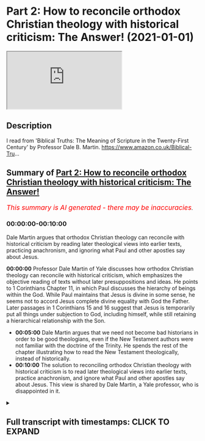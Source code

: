 # Part 2: How to reconcile orthodox Christian theology with historical criticism: The Answer! (2021-01-01)

<iframe loading='lazy' allow='autoplay' src='https://www.youtube.com/embed/xje4w27JSEg'></iframe>

## Description

I read from 'Biblical Truths: The Meaning of Scripture in the Twenty-First Century' by Professor Dale B. Martin. <https://www.amazon.co.uk/Biblical-Tru>...

## Summary of [Part 2: How to reconcile orthodox Christian theology with historical criticism: The Answer!](https://www.youtube.com/watch?v=xje4w27JSEg)

*<span style="color:red; font-size:125%">This summary is AI generated - there may be inaccuracies</span>. [](/)*

### <a onclick="modifyYTiframeseektime('0')">00:00:00-00:10:00</a>

Dale Martin argues that orthodox Christian theology can reconcile with historical criticism by reading later theological views into earlier texts, practicing anachronism, and ignoring what Paul and other apostles say about Jesus.

**<a onclick="modifyYTiframeseektime('0')">00:00:00</a>**  Professor Dale Martin of Yale discusses how orthodox Christian theology can reconcile with historical criticism, which emphasizes the objective reading of texts without later presuppositions and ideas. He points to 1 Corinthians Chapter 11, in which Paul discusses the hierarchy of beings within the God. While Paul maintains that Jesus is divine in some sense, he seems not to accord Jesus complete divine equality with God the Father. Later passages in 1 Corinthians 15 and 16 suggest that Jesus is temporarily put all things under subjection to God, including himself, while still retaining a hierarchical relationship with the Son.

* **<a onclick="modifyYTiframeseektime('300')">00:05:00</a>** Dale Martin argues that we need not become bad historians in order to be good theologians, even if the New Testament authors were not familiar with the doctrine of the Trinity. He spends the rest of the chapter illustrating how to read the New Testament theologically, instead of historically.
* **<a onclick="modifyYTiframeseektime('600')">00:10:00</a>** The solution to reconciling orthodox Christian theology with historical criticism is to read later theological views into earlier texts, practice anachronism, and ignore what Paul and other apostles say about Jesus. This view is shared by Dale Martin, a Yale professor, who is disappointed in it.

<details><summary><h2>Full transcript with timestamps: CLICK TO EXPAND</h2></summary>

<a onclick="modifyYTiframeseektime('1')">0:00:01</a> hello this is part two uh  
<a onclick="modifyYTiframeseektime('3')">0:00:03</a> of uh my discussion of how is it  
<a onclick="modifyYTiframeseektime('6')">0:00:06</a> possible to reconcile  
<a onclick="modifyYTiframeseektime('8')">0:00:08</a> orthodox christian theology when it  
<a onclick="modifyYTiframeseektime('9')">0:00:09</a> comes to the trinity  
<a onclick="modifyYTiframeseektime('11')">0:00:11</a> the incarnation the deity of christ with  
<a onclick="modifyYTiframeseektime('14')">0:00:14</a> historical criticism and its emphasis  
<a onclick="modifyYTiframeseektime('16')">0:00:16</a> on the historical objective reading of  
<a onclick="modifyYTiframeseektime('19')">0:00:19</a> texts without  
<a onclick="modifyYTiframeseektime('20')">0:00:20</a> later presuppositions and ideas  
<a onclick="modifyYTiframeseektime('22')">0:00:22</a> intruding anachronistically  
<a onclick="modifyYTiframeseektime('24')">0:00:24</a> into our reading of text try to  
<a onclick="modifyYTiframeseektime('26')">0:00:26</a> understand it as an original  
<a onclick="modifyYTiframeseektime('28')">0:00:28</a> historical context so um i'm  
<a onclick="modifyYTiframeseektime('31')">0:00:31</a> reading from this book by dale martin  
<a onclick="modifyYTiframeseektime('35')">0:00:35</a> which  
<a onclick="modifyYTiframeseektime('36')">0:00:36</a> is written in part to offer the solution  
<a onclick="modifyYTiframeseektime('39')">0:00:39</a> to this and i want to share with you the  
<a onclick="modifyYTiframeseektime('41')">0:00:41</a> solution and discuss the merits  
<a onclick="modifyYTiframeseektime('43')">0:00:43</a> or otherwise of his proposed solution to  
<a onclick="modifyYTiframeseektime('45')">0:00:45</a> this contradiction because  
<a onclick="modifyYTiframeseektime('47')">0:00:47</a> new testament scholars overwhelmingly  
<a onclick="modifyYTiframeseektime('48')">0:00:48</a> are christians they believe in  
<a onclick="modifyYTiframeseektime('50')">0:00:50</a> christianity  
<a onclick="modifyYTiframeseektime('51')">0:00:51</a> and yet their own profession the text  
<a onclick="modifyYTiframeseektime('53')">0:00:53</a> they study suggests a very different  
<a onclick="modifyYTiframeseektime('55')">0:00:55</a> kind of understanding of  
<a onclick="modifyYTiframeseektime('56')">0:00:56</a> jesus god and so on than the one they  
<a onclick="modifyYTiframeseektime('59')">0:00:59</a> believe and how do they reconcile how do  
<a onclick="modifyYTiframeseektime('61')">0:01:01</a> they live with this contradiction if it  
<a onclick="modifyYTiframeseektime('62')">0:01:02</a> is a contradiction  
<a onclick="modifyYTiframeseektime('64')">0:01:04</a> and dale martin the professor from yale  
<a onclick="modifyYTiframeseektime('66')">0:01:06</a> offers um  
<a onclick="modifyYTiframeseektime('67')">0:01:07</a> a uh according to the reviewers on the  
<a onclick="modifyYTiframeseektime('70')">0:01:10</a> back of the book  
<a onclick="modifyYTiframeseektime('70')">0:01:10</a> um a very good plausible solution  
<a onclick="modifyYTiframeseektime('74')">0:01:14</a> so i want to share that solution with  
<a onclick="modifyYTiframeseektime('75')">0:01:15</a> you and you may assess it  
<a onclick="modifyYTiframeseektime('77')">0:01:17</a> uh for your own use uh for yourselves  
<a onclick="modifyYTiframeseektime('81')">0:01:21</a> so um i got to the bit in the passage  
<a onclick="modifyYTiframeseektime('83')">0:01:23</a> where he is discussing  
<a onclick="modifyYTiframeseektime('85')">0:01:25</a> paul's views of god and christ in 1  
<a onclick="modifyYTiframeseektime('88')">0:01:28</a> corinthians  
<a onclick="modifyYTiframeseektime('89')">0:01:29</a> chapter 11 verse 3. i'll just read the  
<a onclick="modifyYTiframeseektime('92')">0:01:32</a> passage or the verse  
<a onclick="modifyYTiframeseektime('93')">0:01:33</a> but i want you to understand says paul  
<a onclick="modifyYTiframeseektime('95')">0:01:35</a> that christ is the head of every man  
<a onclick="modifyYTiframeseektime('98')">0:01:38</a> and the husband is the head of his wife  
<a onclick="modifyYTiframeseektime('101')">0:01:41</a> and  
<a onclick="modifyYTiframeseektime('101')">0:01:41</a> god is the head of christ that's what  
<a onclick="modifyYTiframeseektime('104')">0:01:44</a> paul  
<a onclick="modifyYTiframeseektime('105')">0:01:45</a> says so here we have jesus in heaven  
<a onclick="modifyYTiframeseektime('107')">0:01:47</a> this is after the resurrection after the  
<a onclick="modifyYTiframeseektime('109')">0:01:49</a> ascension  
<a onclick="modifyYTiframeseektime('110')">0:01:50</a> this is uh paul's theology of of god  
<a onclick="modifyYTiframeseektime('114')">0:01:54</a> if you like his understanding of the  
<a onclick="modifyYTiframeseektime('115')">0:01:55</a> hierarchy within the godhead if that's  
<a onclick="modifyYTiframeseektime('117')">0:01:57</a> what it is  
<a onclick="modifyYTiframeseektime('118')">0:01:58</a> so dale martin says although paul  
<a onclick="modifyYTiframeseektime('120')">0:02:00</a> believes jesus is divine in some sense  
<a onclick="modifyYTiframeseektime('124')">0:02:04</a> he seems not to accord jesus complete  
<a onclick="modifyYTiframeseektime('126')">0:02:06</a> divine equality with god the father  
<a onclick="modifyYTiframeseektime('128')">0:02:08</a> he can speak of christ and god as two  
<a onclick="modifyYTiframeseektime('131')">0:02:11</a> different persons  
<a onclick="modifyYTiframeseektime('132')">0:02:12</a> in a hierarchical relationship when paul  
<a onclick="modifyYTiframeseektime('135')">0:02:15</a> in 1 corinthians  
<a onclick="modifyYTiframeseektime('137')">0:02:17</a> 11 3 offers something of an equation  
<a onclick="modifyYTiframeseektime('140')">0:02:20</a> christ is the head of man man is the  
<a onclick="modifyYTiframeseektime('142')">0:02:22</a> head of woman  
<a onclick="modifyYTiframeseektime('143')">0:02:23</a> god is the head of christ we must assume  
<a onclick="modifyYTiframeseektime('146')">0:02:26</a> subordinate relations in each case the  
<a onclick="modifyYTiframeseektime('149')">0:02:29</a> parallelism  
<a onclick="modifyYTiframeseektime('150')">0:02:30</a> doesn't work otherwise christ is no more  
<a onclick="modifyYTiframeseektime('153')">0:02:33</a> equal to god  
<a onclick="modifyYTiframeseektime('155')">0:02:35</a> the man is to christ  
<a onclick="modifyYTiframeseektime('158')">0:02:38</a> so here we here we have uh our first  
<a onclick="modifyYTiframeseektime('161')">0:02:41</a> problem  
<a onclick="modifyYTiframeseektime('162')">0:02:42</a> uh del martin candidly acknowledges that  
<a onclick="modifyYTiframeseektime('165')">0:02:45</a> paul is not giving us  
<a onclick="modifyYTiframeseektime('166')">0:02:46</a> uh the definition of the trinity which i  
<a onclick="modifyYTiframeseektime('168')">0:02:48</a> mentioned in the previous video  
<a onclick="modifyYTiframeseektime('170')">0:02:50</a> where the three distinct persons are  
<a onclick="modifyYTiframeseektime('172')">0:02:52</a> equal in divinity they're not clearly  
<a onclick="modifyYTiframeseektime('174')">0:02:54</a> here they are subordinate the son of  
<a onclick="modifyYTiframeseektime('176')">0:02:56</a> christ rather  
<a onclick="modifyYTiframeseektime('177')">0:02:57</a> is subordinate to god he was another  
<a onclick="modifyYTiframeseektime('179')">0:02:59</a> being  
<a onclick="modifyYTiframeseektime('181')">0:03:01</a> then he says the same seems to be  
<a onclick="modifyYTiframeseektime('183')">0:03:03</a> assumed in another passage in 1  
<a onclick="modifyYTiframeseektime('185')">0:03:05</a> corinthians  
<a onclick="modifyYTiframeseektime('186')">0:03:06</a> 15 24 to 28  
<a onclick="modifyYTiframeseektime('189')">0:03:09</a> which i'll just read to you it says the  
<a onclick="modifyYTiframeseektime('192')">0:03:12</a> same letter of paul  
<a onclick="modifyYTiframeseektime('194')">0:03:14</a> and verses 24  
<a onclick="modifyYTiframeseektime('198')">0:03:18</a> to 28 where paul  
<a onclick="modifyYTiframeseektime('201')">0:03:21</a> says then comes the end when the  
<a onclick="modifyYTiframeseektime('205')">0:03:25</a> when he hands over the kingdom to god  
<a onclick="modifyYTiframeseektime('208')">0:03:28</a> the father  
<a onclick="modifyYTiframeseektime('209')">0:03:29</a> after he has destroyed every ruler and  
<a onclick="modifyYTiframeseektime('211')">0:03:31</a> every authority and power  
<a onclick="modifyYTiframeseektime('213')">0:03:33</a> this is he meaning jesus of course for  
<a onclick="modifyYTiframeseektime('216')">0:03:36</a> he must reign  
<a onclick="modifyYTiframeseektime('217')">0:03:37</a> until he has put all his enemies under  
<a onclick="modifyYTiframeseektime('220')">0:03:40</a> his feet  
<a onclick="modifyYTiframeseektime('221')">0:03:41</a> the last enemy to destroy to be  
<a onclick="modifyYTiframeseektime('223')">0:03:43</a> destroyed is death  
<a onclick="modifyYTiframeseektime('224')">0:03:44</a> for god has put all things in subjection  
<a onclick="modifyYTiframeseektime('228')">0:03:48</a> under his feet but when it says all  
<a onclick="modifyYTiframeseektime('230')">0:03:50</a> things are put  
<a onclick="modifyYTiframeseektime('231')">0:03:51</a> in subjection it is plain that this does  
<a onclick="modifyYTiframeseektime('234')">0:03:54</a> not include the one  
<a onclick="modifyYTiframeseektime('236')">0:03:56</a> who put all things in subjection under  
<a onclick="modifyYTiframeseektime('238')">0:03:58</a> him  
<a onclick="modifyYTiframeseektime('239')">0:03:59</a> when all things are subjected to him  
<a onclick="modifyYTiframeseektime('241')">0:04:01</a> then the son himself will also be  
<a onclick="modifyYTiframeseektime('244')">0:04:04</a> subjected to the one who put all things  
<a onclick="modifyYTiframeseektime('246')">0:04:06</a> in subjection under him  
<a onclick="modifyYTiframeseektime('248')">0:04:08</a> so that god may be all in all  
<a onclick="modifyYTiframeseektime('253')">0:04:13</a> so uh dale martin says the same may be  
<a onclick="modifyYTiframeseektime('255')">0:04:15</a> assumed later in 1 corinthians 15  
<a onclick="modifyYTiframeseektime('258')">0:04:18</a> god temporarily puts all things  
<a onclick="modifyYTiframeseektime('261')">0:04:21</a> under subjection to christ who after  
<a onclick="modifyYTiframeseektime('264')">0:04:24</a> subjecting all things to himself  
<a onclick="modifyYTiframeseektime('267')">0:04:27</a> then puts everything again under  
<a onclick="modifyYTiframeseektime('268')">0:04:28</a> subjection to god  
<a onclick="modifyYTiframeseektime('270')">0:04:30</a> including himself again of a  
<a onclick="modifyYTiframeseektime('273')">0:04:33</a> hierarchical relationship with the son  
<a onclick="modifyYTiframeseektime('275')">0:04:35</a> very much subordinated to god he  
<a onclick="modifyYTiframeseektime('278')">0:04:38</a> continues  
<a onclick="modifyYTiframeseektime('279')">0:04:39</a> some texts of the new testament do  
<a onclick="modifyYTiframeseektime('281')">0:04:41</a> accept  
<a onclick="modifyYTiframeseektime('282')">0:04:42</a> the divinity of jesus but they seem not  
<a onclick="modifyYTiframeseektime('285')">0:04:45</a> to all agree about when  
<a onclick="modifyYTiframeseektime('287')">0:04:47</a> jesus became divine as i've said a  
<a onclick="modifyYTiframeseektime('289')">0:04:49</a> number of times in the ancient world  
<a onclick="modifyYTiframeseektime('291')">0:04:51</a> in judaism and in the greco-roman world  
<a onclick="modifyYTiframeseektime('294')">0:04:54</a> there was a spectrum of beliefs about  
<a onclick="modifyYTiframeseektime('296')">0:04:56</a> the divinity some people were  
<a onclick="modifyYTiframeseektime('298')">0:04:58</a> those obviously god himself the most  
<a onclick="modifyYTiframeseektime('300')">0:05:00</a> high law the  
<a onclick="modifyYTiframeseektime('301')">0:05:01</a> yahweh but other beings could also be  
<a onclick="modifyYTiframeseektime('304')">0:05:04</a> called divine in some sense  
<a onclick="modifyYTiframeseektime('306')">0:05:06</a> uh the king in psalm 45 is addressed as  
<a onclick="modifyYTiframeseektime('309')">0:05:09</a> god um  
<a onclick="modifyYTiframeseektime('310')">0:05:10</a> melchizedek is also seen as divine  
<a onclick="modifyYTiframeseektime('313')">0:05:13</a> figure in the dead sea scrolls  
<a onclick="modifyYTiframeseektime('315')">0:05:15</a> and um the son of hezekiah  
<a onclick="modifyYTiframeseektime('318')">0:05:18</a> in isaiah is also called god that's in  
<a onclick="modifyYTiframeseektime('321')">0:05:21</a> isaiah 9  
<a onclick="modifyYTiframeseektime('322')">0:05:22</a> 6 and so on and so on there are many  
<a onclick="modifyYTiframeseektime('324')">0:05:24</a> examples  
<a onclick="modifyYTiframeseektime('325')">0:05:25</a> so some early christians believe that  
<a onclick="modifyYTiframeseektime('328')">0:05:28</a> jesus was a mere  
<a onclick="modifyYTiframeseektime('329')">0:05:29</a> human at his birth but that he was  
<a onclick="modifyYTiframeseektime('332')">0:05:32</a> adopted  
<a onclick="modifyYTiframeseektime('333')">0:05:33</a> as god's son some time later  
<a onclick="modifyYTiframeseektime('336')">0:05:36</a> according to what may be the original  
<a onclick="modifyYTiframeseektime('338')">0:05:38</a> reading of luke 3  
<a onclick="modifyYTiframeseektime('340')">0:05:40</a> 22 yes this is luke believing this  
<a onclick="modifyYTiframeseektime('343')">0:05:43</a> 3 22 you are my son the beloved  
<a onclick="modifyYTiframeseektime('346')">0:05:46</a> today i have begotten you jesus is  
<a onclick="modifyYTiframeseektime('349')">0:05:49</a> begotten by god  
<a onclick="modifyYTiframeseektime('351')">0:05:51</a> at his baptism according to some other  
<a onclick="modifyYTiframeseektime('355')">0:05:55</a> early christians  
<a onclick="modifyYTiframeseektime('355')">0:05:55</a> apparently jesus became god's son only  
<a onclick="modifyYTiframeseektime('358')">0:05:58</a> at his resurrection  
<a onclick="modifyYTiframeseektime('361')">0:06:01</a> as reflected in passages in acts  
<a onclick="modifyYTiframeseektime('364')">0:06:04</a> in one sermon delivered by peter in acts  
<a onclick="modifyYTiframeseektime('366')">0:06:06</a> god made  
<a onclick="modifyYTiframeseektime('367')">0:06:07</a> jesus lord and messiah at some point  
<a onclick="modifyYTiframeseektime('371')">0:06:11</a> acts 2 36 so jesus wasn't lord or  
<a onclick="modifyYTiframeseektime('374')">0:06:14</a> messiah before  
<a onclick="modifyYTiframeseektime('376')">0:06:16</a> god another being made jesus lord and  
<a onclick="modifyYTiframeseektime('379')">0:06:19</a> messiah  
<a onclick="modifyYTiframeseektime('380')">0:06:20</a> at that particular point acts 2 36  
<a onclick="modifyYTiframeseektime('383')">0:06:23</a> in a later sermon of paul in acts one  
<a onclick="modifyYTiframeseektime('386')">0:06:26</a> statement suggests that god adopted  
<a onclick="modifyYTiframeseektime('388')">0:06:28</a> jesus  
<a onclick="modifyYTiframeseektime('389')">0:06:29</a> as his son at the resurrection this is  
<a onclick="modifyYTiframeseektime('392')">0:06:32</a> acts  
<a onclick="modifyYTiframeseektime('393')">0:06:33</a> 13 32-33  
<a onclick="modifyYTiframeseektime('396')">0:06:36</a> paul himself seems to portray knowledge  
<a onclick="modifyYTiframeseektime('398')">0:06:38</a> of such a christology  
<a onclick="modifyYTiframeseektime('400')">0:06:40</a> in one of his letters in romans chapter  
<a onclick="modifyYTiframeseektime('403')">0:06:43</a> 1 verse 4  
<a onclick="modifyYTiframeseektime('404')">0:06:44</a> paul says that god designated jesus as  
<a onclick="modifyYTiframeseektime('407')">0:06:47</a> the son of god  
<a onclick="modifyYTiframeseektime('408')">0:06:48</a> by resurrection from the dead the most  
<a onclick="modifyYTiframeseektime('412')">0:06:52</a> normal reading  
<a onclick="modifyYTiframeseektime('413')">0:06:53</a> of the greek would be that god made  
<a onclick="modifyYTiframeseektime('415')">0:06:55</a> jesus his son  
<a onclick="modifyYTiframeseektime('417')">0:06:57</a> by means of the resurrection so jesus  
<a onclick="modifyYTiframeseektime('418')">0:06:58</a> wasn't god's son  
<a onclick="modifyYTiframeseektime('420')">0:07:00</a> in your entire life until the  
<a onclick="modifyYTiframeseektime('422')">0:07:02</a> resurrection when god made him  
<a onclick="modifyYTiframeseektime('424')">0:07:04</a> that way um made him his son by means of  
<a onclick="modifyYTiframeseektime('427')">0:07:07</a> resurrection in the way a priest or pope  
<a onclick="modifyYTiframeseektime('430')">0:07:10</a> or other authority  
<a onclick="modifyYTiframeseektime('431')">0:07:11</a> made someone a king or queen at the time  
<a onclick="modifyYTiframeseektime('434')">0:07:14</a> of the declaration or  
<a onclick="modifyYTiframeseektime('436')">0:07:16</a> coronation so this might be paul's  
<a onclick="modifyYTiframeseektime('439')">0:07:19</a> understanding in romans 1  
<a onclick="modifyYTiframeseektime('441')">0:07:21</a> that this terminology is recited by paul  
<a onclick="modifyYTiframeseektime('443')">0:07:23</a> is significant  
<a onclick="modifyYTiframeseektime('444')">0:07:24</a> since paul himself seems to believe that  
<a onclick="modifyYTiframeseektime('447')">0:07:27</a> jesus was god's son  
<a onclick="modifyYTiframeseektime('448')">0:07:28</a> already in some pre-existence state  
<a onclick="modifyYTiframeseektime('450')">0:07:30</a> philippians 2  
<a onclick="modifyYTiframeseektime('451')">0:07:31</a> 5 to 11. i take it that paul is here  
<a onclick="modifyYTiframeseektime('455')">0:07:35</a> quoting a formula  
<a onclick="modifyYTiframeseektime('457')">0:07:37</a> about christ he had encountered  
<a onclick="modifyYTiframeseektime('459')">0:07:39</a> elsewhere  
<a onclick="modifyYTiframeseektime('461')">0:07:41</a> so he's quoting an earlier creedal  
<a onclick="modifyYTiframeseektime('464')">0:07:44</a> belief about jesus  
<a onclick="modifyYTiframeseektime('465')">0:07:45</a> at any rate one can cite new testament  
<a onclick="modifyYTiframeseektime('467')">0:07:47</a> texts that on their  
<a onclick="modifyYTiframeseektime('468')">0:07:48</a> surface on their face do not reach a  
<a onclick="modifyYTiframeseektime('471')">0:07:51</a> very orthodox christology and certainly  
<a onclick="modifyYTiframeseektime('474')">0:07:54</a> not  
<a onclick="modifyYTiframeseektime('475')">0:07:55</a> trinitarian certainly not trinitarian  
<a onclick="modifyYTiframeseektime('478')">0:07:58</a> as the passages and there are many  
<a onclick="modifyYTiframeseektime('480')">0:08:00</a> others he's just cited  
<a onclick="modifyYTiframeseektime('482')">0:08:02</a> and here we come to the paragraph which  
<a onclick="modifyYTiframeseektime('486')">0:08:06</a> is dale martin's solution to  
<a onclick="modifyYTiframeseektime('489')">0:08:09</a> this paradox this contradiction  
<a onclick="modifyYTiframeseektime('491')">0:08:11</a> apparently between his own personal  
<a onclick="modifyYTiframeseektime('493')">0:08:13</a> beliefs and jesus deity and  
<a onclick="modifyYTiframeseektime('494')">0:08:14</a> everything he's just said about the  
<a onclick="modifyYTiframeseektime('496')">0:08:16</a> historical meaning of these texts in  
<a onclick="modifyYTiframeseektime('499')">0:08:19</a> paul and the gospels and here we go  
<a onclick="modifyYTiframeseektime('501')">0:08:21</a> it will be my contention in this chapter  
<a onclick="modifyYTiframeseektime('504')">0:08:24</a> however  
<a onclick="modifyYTiframeseektime('505')">0:08:25</a> that we need not become bad historians  
<a onclick="modifyYTiframeseektime('508')">0:08:28</a> in order to be good theologians  
<a onclick="modifyYTiframeseektime('511')">0:08:31</a> even if the new testament authors were  
<a onclick="modifyYTiframeseektime('513')">0:08:33</a> not familiar  
<a onclick="modifyYTiframeseektime('515')">0:08:35</a> with the doctrine of the trinity as it  
<a onclick="modifyYTiframeseektime('516')">0:08:36</a> became defined in the great creeds and  
<a onclick="modifyYTiframeseektime('519')">0:08:39</a> councils  
<a onclick="modifyYTiframeseektime('520')">0:08:40</a> we may take the liberty of reading the  
<a onclick="modifyYTiframeseektime('523')">0:08:43</a> new testament  
<a onclick="modifyYTiframeseektime('524')">0:08:44</a> theologically rather than historically  
<a onclick="modifyYTiframeseektime('527')">0:08:47</a> as teaching trinitarian theology  
<a onclick="modifyYTiframeseektime('531')">0:08:51</a> and he spends the rest of the chapter  
<a onclick="modifyYTiframeseektime('532')">0:08:52</a> illustrating how to do that  
<a onclick="modifyYTiframeseektime('535')">0:08:55</a> so he was he says even if the new  
<a onclick="modifyYTiframeseektime('537')">0:08:57</a> testament authors  
<a onclick="modifyYTiframeseektime('538')">0:08:58</a> uh were not familiar with it with the  
<a onclick="modifyYTiframeseektime('540')">0:09:00</a> doctrine of the trinity  
<a onclick="modifyYTiframeseektime('542')">0:09:02</a> we may take the liberty he says  
<a onclick="modifyYTiframeseektime('545')">0:09:05</a> of reading the new testament in a  
<a onclick="modifyYTiframeseektime('547')">0:09:07</a> christian way  
<a onclick="modifyYTiframeseektime('548')">0:09:08</a> theologically he says in terms of later  
<a onclick="modifyYTiframeseektime('551')">0:09:11</a> christian beliefs  
<a onclick="modifyYTiframeseektime('552')">0:09:12</a> rather than historically in other words  
<a onclick="modifyYTiframeseektime('554')">0:09:14</a> in terms of the actual historical  
<a onclick="modifyYTiframeseektime('556')">0:09:16</a> teaching of these texts  
<a onclick="modifyYTiframeseektime('558')">0:09:18</a> as teaching trinitarian theology  
<a onclick="modifyYTiframeseektime('561')">0:09:21</a> so there we have it are you as impressed  
<a onclick="modifyYTiframeseektime('563')">0:09:23</a> with this as i was when i first came  
<a onclick="modifyYTiframeseektime('565')">0:09:25</a> across this chapter  
<a onclick="modifyYTiframeseektime('567')">0:09:27</a> uh okay so how do you reconcile how do  
<a onclick="modifyYTiframeseektime('570')">0:09:30</a> you square the circle  
<a onclick="modifyYTiframeseektime('572')">0:09:32</a> you take liberties with the text it  
<a onclick="modifyYTiframeseektime('575')">0:09:35</a> doesn't say  
<a onclick="modifyYTiframeseektime('576')">0:09:36</a> jesus it doesn't teach the trinity but  
<a onclick="modifyYTiframeseektime('578')">0:09:38</a> you read into those passages  
<a onclick="modifyYTiframeseektime('581')">0:09:41</a> trinitarian theology and that's how you  
<a onclick="modifyYTiframeseektime('584')">0:09:44</a> do it and he goes through some passages  
<a onclick="modifyYTiframeseektime('587')">0:09:47</a> which in their historical context in  
<a onclick="modifyYTiframeseektime('589')">0:09:49</a> other words what was meant by the  
<a onclick="modifyYTiframeseektime('590')">0:09:50</a> authors as far as we can tell in their  
<a onclick="modifyYTiframeseektime('592')">0:09:52</a> first century context did not  
<a onclick="modifyYTiframeseektime('594')">0:09:54</a> teach trinitarian theology did not teach  
<a onclick="modifyYTiframeseektime('596')">0:09:56</a> jesus  
<a onclick="modifyYTiframeseektime('597')">0:09:57</a> was god but we read them theologically  
<a onclick="modifyYTiframeseektime('601')">0:10:01</a> to mean that they did teach that now  
<a onclick="modifyYTiframeseektime('603')">0:10:03</a> this is called in the trade  
<a onclick="modifyYTiframeseektime('605')">0:10:05</a> esogesis meaning you read something into  
<a onclick="modifyYTiframeseektime('608')">0:10:08</a> a text  
<a onclick="modifyYTiframeseektime('609')">0:10:09</a> rather than exegesis which is the  
<a onclick="modifyYTiframeseektime('611')">0:10:11</a> historical critical method of reading  
<a onclick="modifyYTiframeseektime('613')">0:10:13</a> trying to uncover as best we can the  
<a onclick="modifyYTiframeseektime('615')">0:10:15</a> historical meaning  
<a onclick="modifyYTiframeseektime('616')">0:10:16</a> and the author's meaning of a text so  
<a onclick="modifyYTiframeseektime('619')">0:10:19</a> this is the great solution  
<a onclick="modifyYTiframeseektime('621')">0:10:21</a> you basically um read stuff in  
<a onclick="modifyYTiframeseektime('624')">0:10:24</a> you read your later christian theology  
<a onclick="modifyYTiframeseektime('626')">0:10:26</a> into earlier texts  
<a onclick="modifyYTiframeseektime('628')">0:10:28</a> as if those earlier texts were saying  
<a onclick="modifyYTiframeseektime('630')">0:10:30</a> something that they were not saying  
<a onclick="modifyYTiframeseektime('632')">0:10:32</a> you practice anachronism so when jesus  
<a onclick="modifyYTiframeseektime('635')">0:10:35</a> is portrayed uh uh well i'm not gonna go  
<a onclick="modifyYTiframeseektime('638')">0:10:38</a> this is  
<a onclick="modifyYTiframeseektime('639')">0:10:39</a> uh too much to go into in one video but  
<a onclick="modifyYTiframeseektime('641')">0:10:41</a> i want to  
<a onclick="modifyYTiframeseektime('642')">0:10:42</a> share with you the great solution and  
<a onclick="modifyYTiframeseektime('644')">0:10:44</a> how personally  
<a onclick="modifyYTiframeseektime('646')">0:10:46</a> i was disappointed by this because i  
<a onclick="modifyYTiframeseektime('648')">0:10:48</a> expected something slightly more  
<a onclick="modifyYTiframeseektime('650')">0:10:50</a> creditable  
<a onclick="modifyYTiframeseektime('651')">0:10:51</a> and morally uh meritorious than simply  
<a onclick="modifyYTiframeseektime('654')">0:10:54</a> changing the text  
<a onclick="modifyYTiframeseektime('656')">0:10:56</a> to make them what we want them to  
<a onclick="modifyYTiframeseektime('657')">0:10:57</a> believe today  
<a onclick="modifyYTiframeseektime('659')">0:10:59</a> that's not in my view honest it lacks  
<a onclick="modifyYTiframeseektime('663')">0:11:03</a> integrity it's not taking the bible  
<a onclick="modifyYTiframeseektime('666')">0:11:06</a> seriously  
<a onclick="modifyYTiframeseektime('667')">0:11:07</a> it's imposing our own later ideas which  
<a onclick="modifyYTiframeseektime('669')">0:11:09</a> are quite different  
<a onclick="modifyYTiframeseektime('671')">0:11:11</a> onto the bible to make it say  
<a onclick="modifyYTiframeseektime('674')">0:11:14</a> shall we say torture it into saying what  
<a onclick="modifyYTiframeseektime('677')">0:11:17</a> we  
<a onclick="modifyYTiframeseektime('677')">0:11:17</a> want it to say so we are hearing our own  
<a onclick="modifyYTiframeseektime('679')">0:11:19</a> thoughts echo back to us we're not  
<a onclick="modifyYTiframeseektime('681')">0:11:21</a> really attending to  
<a onclick="modifyYTiframeseektime('683')">0:11:23</a> what paul says or matthew mark and luke  
<a onclick="modifyYTiframeseektime('685')">0:11:25</a> we're hearing our own thoughts read back  
<a onclick="modifyYTiframeseektime('687')">0:11:27</a> to  
<a onclick="modifyYTiframeseektime('688')">0:11:28</a> us through our through this echo that we  
<a onclick="modifyYTiframeseektime('690')">0:11:30</a> give it  
<a onclick="modifyYTiframeseektime('691')">0:11:31</a> um and um i'm disappointed  
<a onclick="modifyYTiframeseektime('695')">0:11:35</a> um in this great professor at yale for  
<a onclick="modifyYTiframeseektime('697')">0:11:37</a> offering this as  
<a onclick="modifyYTiframeseektime('698')">0:11:38</a> solution we may take the liberty he says  
<a onclick="modifyYTiframeseektime('702')">0:11:42</a> of reading the new testament uh reading  
<a onclick="modifyYTiframeseektime('705')">0:11:45</a> into the new testament the later  
<a onclick="modifyYTiframeseektime('706')">0:11:46</a> christian doctrine  
<a onclick="modifyYTiframeseektime('708')">0:11:48</a> and that's how you save your orthodox  
<a onclick="modifyYTiframeseektime('711')">0:11:51</a> christian  
<a onclick="modifyYTiframeseektime('711')">0:11:51</a> faith so to be so judgmental but i i  
<a onclick="modifyYTiframeseektime('714')">0:11:54</a> expected more  
<a onclick="modifyYTiframeseektime('716')">0:11:56</a> from dale martin  
<a onclick="modifyYTiframeseektime('718')">0:11:58</a> [Music]  
<a onclick="modifyYTiframeseektime('719')">0:11:59</a> than that but there you have it that is  
<a onclick="modifyYTiframeseektime('721')">0:12:01</a> how you reconcile  
<a onclick="modifyYTiframeseektime('723')">0:12:03</a> traditional orthodox christian beliefs  
<a onclick="modifyYTiframeseektime('725')">0:12:05</a> about the trinity about the incarnation  
<a onclick="modifyYTiframeseektime('727')">0:12:07</a> about the  
<a onclick="modifyYTiframeseektime('728')">0:12:08</a> deity of jesus about the father son and  
<a onclick="modifyYTiframeseektime('731')">0:12:11</a> holy spirit being equal  
<a onclick="modifyYTiframeseektime('733')">0:12:13</a> that's how you reconcile those beliefs  
<a onclick="modifyYTiframeseektime('735')">0:12:15</a> with the uh the  
<a onclick="modifyYTiframeseektime('737')">0:12:17</a> christian scriptures um and you you  
<a onclick="modifyYTiframeseektime('740')">0:12:20</a> basically  
<a onclick="modifyYTiframeseektime('740')">0:12:20</a> read your views into it and say lo  
<a onclick="modifyYTiframeseektime('744')">0:12:24</a> the bible is orthodox but the bible  
<a onclick="modifyYTiframeseektime('747')">0:12:27</a> isn't orthodox  
<a onclick="modifyYTiframeseektime('748')">0:12:28</a> it doesn't say what you want it to say  
<a onclick="modifyYTiframeseektime('750')">0:12:30</a> we must be honest  
<a onclick="modifyYTiframeseektime('751')">0:12:31</a> and take our texts as they stand and  
<a onclick="modifyYTiframeseektime('754')">0:12:34</a> they lead  
<a onclick="modifyYTiframeseektime('756')">0:12:36</a> inevitably into a very different kind of  
<a onclick="modifyYTiframeseektime('758')">0:12:38</a> belief about jesus  
<a onclick="modifyYTiframeseektime('760')">0:12:40</a> it means interestingly that people like  
<a onclick="modifyYTiframeseektime('762')">0:12:42</a> aries the great heretic  
<a onclick="modifyYTiframeseektime('764')">0:12:44</a> uh of the fourth century arianism  
<a onclick="modifyYTiframeseektime('767')">0:12:47</a> uh is much closer to the teaching of the  
<a onclick="modifyYTiframeseektime('770')">0:12:50</a> new testament  
<a onclick="modifyYTiframeseektime('771')">0:12:51</a> then athanasius beliefs about the  
<a onclick="modifyYTiframeseektime('774')">0:12:54</a> trinity  
<a onclick="modifyYTiframeseektime('775')">0:12:55</a> it means that those who were scorned and  
<a onclick="modifyYTiframeseektime('777')">0:12:57</a> oppressed and uh  
<a onclick="modifyYTiframeseektime('778')">0:12:58</a> kicked out excommunicated from the  
<a onclick="modifyYTiframeseektime('780')">0:13:00</a> church for so-called heresy  
<a onclick="modifyYTiframeseektime('782')">0:13:02</a> uh like aries and many others like him  
<a onclick="modifyYTiframeseektime('784')">0:13:04</a> were actually closer to the truth  
<a onclick="modifyYTiframeseektime('786')">0:13:06</a> of jesus about jesus than those who  
<a onclick="modifyYTiframeseektime('790')">0:13:10</a> by fair means and foul came to dominate  
<a onclick="modifyYTiframeseektime('794')">0:13:14</a> the church's discourse on theology  
<a onclick="modifyYTiframeseektime('797')">0:13:17</a> anyway that's my view till next time  
</details>
